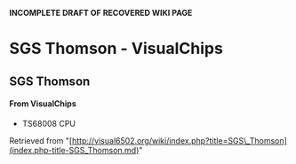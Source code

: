 **INCOMPLETE DRAFT OF RECOVERED WIKI PAGE**

# SGS Thomson - VisualChips

## SGS Thomson

#### From VisualChips

- TS68008 CPU

Retrieved from "[http://visual6502.org/wiki/index.php?title=SGS\_Thomson](index.php-title-SGS_Thomson.md)"

